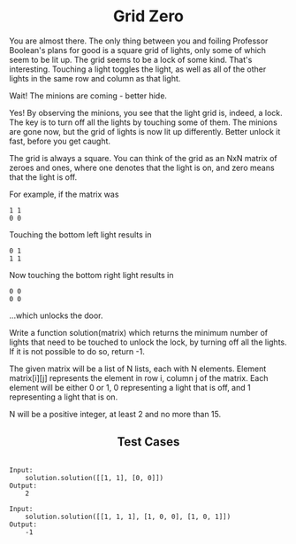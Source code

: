 <h1 align= "center"><b>Grid Zero</b></h1>

You are almost there. The only thing between you and foiling Professor Boolean's plans for good is a square grid of lights, only some of 
which seem to be lit up. The grid seems to be a lock of some kind. That's interesting. Touching a light toggles the light, as well as 
all of the other lights in the same row and column as that light. 

Wait! The minions are coming - better hide.

Yes! By observing the minions, you see that the light grid is, indeed, a lock. The key is to turn off all the lights by touching some of 
them. The minions are gone now, but the grid of lights is now lit up differently. Better unlock it fast, before you get caught.

The grid is always a square. You can think of the grid as an NxN matrix of zeroes and ones, where one denotes that the light is on, and 
zero means that the light is off.

For example, if the matrix was

    1 1
    0 0

Touching the bottom left light results in

    0 1
    1 1

Now touching the bottom right light results in

    0 0
    0 0

...which unlocks the door.

Write a function solution(matrix) which returns the minimum number of lights that need to be touched to unlock the lock, by turning off 
all the lights. If it is not possible to do so, return -1. 

The given matrix will be a list of N lists, each with N elements. Element matrix[i][j] represents the element in row i, column j of the 
matrix. Each element will be either 0 or 1, 0 representing a light that is off, and 1 representing a light that is on. 

N will be a positive integer, at least 2 and no more than 15.

<h2 align= "center"><b>Test Cases</b></h2>

```

Input:
    solution.solution([[1, 1], [0, 0]])
Output:
    2

Input:
    solution.solution([[1, 1, 1], [1, 0, 0], [1, 0, 1]])
Output:
    -1

```